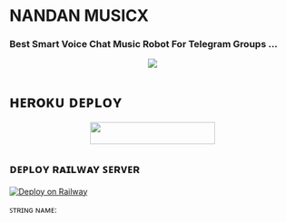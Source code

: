# NANDAN MUSICX

### Best Smart Voice Chat Music Robot For Telegram Groups ...


<p align="center"><a href="https://t.me/BHUMIHAR_OP1"><img src="https://telegra.ph/file/bfbf32b24d1cc623013cf.jpg"></a></p>


# ʜᴇʀoᴋᴜ ᴅᴇᴘʟᴏʏ
<p align="center"><a href="https://heroku.com/deploy?template=https://github.com/EsportMusicX/SmokerMusicX"> <img src="https://img.shields.io/badge/Deploy%20To%20Heroku-grey?style=for-the-badge&logo=heroku" width="220" height="38.45"/></a></p>

## ᴅᴇᴘʟᴏʏ ʀᴀɪʟᴡᴀʏ ꜱᴇʀᴠᴇʀ </h4>

[![Deploy on Railway](https://railway.app/button.svg)](https://railway.app/new/template/vw7Pzx?referralCode=WyKIfS)


ꜱᴛʀɪɴɢ ɴᴀᴍᴇ:




